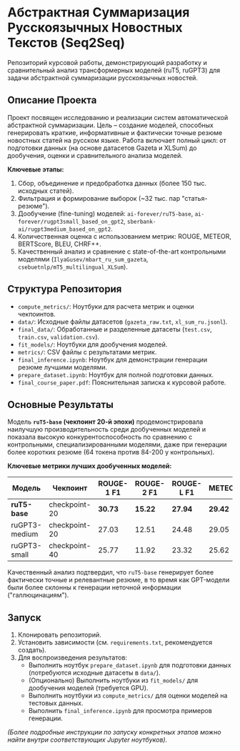 # Абстрактная Суммаризация Русскоязычных Новостных Текстов (Seq2Seq)

Репозиторий курсовой работы, демонстрирующий разработку и сравнительный анализ трансформерных моделей (ruT5, ruGPT3) для задачи абстрактной суммаризации русскоязычных новостей.

## Описание Проекта

Проект посвящен исследованию и реализации систем автоматической абстрактной суммаризации. Цель – создание моделей, способных генерировать краткие, информативные и фактически точные резюме новостных статей на русском языке. Работа включает полный цикл: от подготовки данных (на основе датасетов Gazeta и XLSum) до дообучения, оценки и сравнительного анализа моделей.

**Ключевые этапы:**
1.  Сбор, объединение и предобработка данных (более 150 тыс. исходных статей).
2.  Фильтрация и формирование выборок (~32 тыс. пар "статья-резюме").
3.  Дообучение (fine-tuning) моделей: `ai-forever/ruT5-base`, `ai-forever/rugpt3small_based_on_gpt2`, `sberbank-ai/rugpt3medium_based_on_gpt2`.
4.  Количественная оценка с использованием метрик: ROUGE, METEOR, BERTScore, BLEU, CHRF++.
5.  Качественный анализ и сравнение с state-of-the-art контрольными моделями (`IlyaGusev/mbart_ru_sum_gazeta`, `csebuetnlp/mT5_multilingual_XLSum`).

## Структура Репозитория

*   `compute_metrics/`: Ноутбуки для расчета метрик и оценки чекпоинтов.
*   `data/`: Исходные файлы датасетов (`gazeta_raw.txt`, `xl_sum_ru.jsonl`).
*   `final_data/`: Обработанные и разделенные датасеты (`test.csv`, `train.csv`, `validation.csv`).
*   `fit_models/`: Ноутбуки для дообучения моделей.
*   `metrics/`: CSV файлы с результатами метрик.
*   `final_inference.ipynb`: Ноутбук для демонстрации генерации резюме лучшими моделями.
*   `prepare_dataset.ipynb`: Ноутбук для полной подготовки данных.
*   `final_course_paper.pdf`: Пояснительная записка к курсовой работе.

## Основные Результаты

Модель **`ruT5-base` (чекпоинт 20-й эпохи)** продемонстрировала наилучшую производительность среди дообученных моделей и показала высокую конкурентоспособность по сравнению с контрольными, специализированными моделями, даже при генерации более коротких резюме (64 токена против 84-200 у контрольных).

**Ключевые метрики лучших дообученных моделей:**

| Модель         | Чекпоинт      | ROUGE-1 F1 | ROUGE-2 F1 | ROUGE-L F1 | METEOR  | BERTScore F1 | CHRF++  | BLEU    |
|----------------|---------------|------------|------------|------------|---------|--------------|---------|---------|
| **ruT5-base**  | checkpoint-20 | **30.73**  | **15.22**  | **27.94**  | **29.42** | **78.36**    | **40.06** | **10.91** |
| ruGPT3-medium  | checkpoint-20 | 27.03      | 12.51      | 24.48      | 29.05   | 76.18        | 38.83   | 10.72   |
| ruGPT3-small   | checkpoint-40 | 25.77      | 11.92      | 23.32      | 25.62   | 75.65        | 33.39   | 9.56    |

Качественный анализ подтвердил, что `ruT5-base` генерирует более фактически точные и релевантные резюме, в то время как GPT-модели были более склонны к генерации неточной информации ("галлюцинациям").

## Запуск

1.  Клонировать репозиторий.
2.  Установить зависимости (см. `requirements.txt`, рекомендуется создать).
3.  Для воспроизведения результатов:
    *   Выполнить ноутбук `prepare_dataset.ipynb` для подготовки данных (потребуются исходные датасеты в `data/`).
    *   (Опционально) Выполнить ноутбуки из `fit_models/` для дообучения моделей (требуется GPU).
    *   Выполнить ноутбуки из `compute_metrics/` для оценки моделей на тестовых данных.
    *   Выполнить `final_inference.ipynb` для просмотра примеров генерации.

*(Более подробные инструкции по запуску конкретных этапов можно найти внутри соответствующих Jupyter ноутбуков).*
